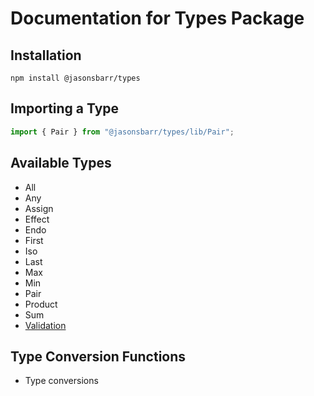 # Documentation for Types Package

## Installation

```
npm install @jasonsbarr/types
```

## Importing a Type

```js
import { Pair } from "@jasonsbarr/types/lib/Pair";
```

## Available Types

- All
- Any
- Assign
- Effect
- Endo
- First
- Iso
- Last
- Max
- Min
- Pair
- Product
- Sum
- [Validation](./Validation.md)

## Type Conversion Functions

- Type conversions

